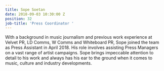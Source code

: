 ```yaml
---
title: Sope Soetan
date: 2018-09-03 10:30:00 Z
position: 32
job-title: 'Press Coordinator '
---
```


With a background in music journalism and previous work experience at Velvet PR, LD Comms, W Comms and Whiteboard PR, Sope joined the team as Press Assistant in April 2018. His role involves assisting Press Managers on a vast range of artist campaigns. Sope brings impeccable attention to detail to his work and always has his ear to the ground when it comes to music, culture and industry developments.